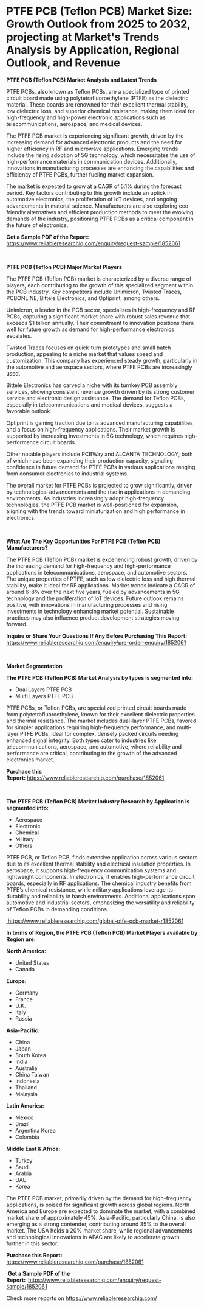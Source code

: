 <p><h1>PTFE PCB (Teflon PCB) Market Size: Growth Outlook from 2025 to 2032, projecting at Market's Trends Analysis by Application, Regional Outlook, and Revenue</h1></p><p><strong>PTFE PCB (Teflon PCB) Market Analysis and Latest Trends</strong></p>
<p><p>PTFE PCBs, also known as Teflon PCBs, are a specialized type of printed circuit board made using polytetrafluoroethylene (PTFE) as the dielectric material. These boards are renowned for their excellent thermal stability, low dielectric loss, and superior chemical resistance, making them ideal for high-frequency and high-power electronic applications such as telecommunications, aerospace, and medical devices. </p><p>The PTFE PCB market is experiencing significant growth, driven by the increasing demand for advanced electronic products and the need for higher efficiency in RF and microwave applications. Emerging trends include the rising adoption of 5G technology, which necessitates the use of high-performance materials in communication devices. Additionally, innovations in manufacturing processes are enhancing the capabilities and efficiency of PTFE PCBs, further fueling market expansion.</p><p>The market is expected to grow at a CAGR of 5.1% during the forecast period. Key factors contributing to this growth include an uptick in automotive electronics, the proliferation of IoT devices, and ongoing advancements in material science. Manufacturers are also exploring eco-friendly alternatives and efficient production methods to meet the evolving demands of the industry, positioning PTFE PCBs as a critical component in the future of electronics.</p></p>
<p><strong>Get a Sample PDF of the Report:&nbsp;</strong> <a href="https://www.reliableresearchiq.com/enquiry/request-sample/1852061?utm_campaign=2122&utm_medium=2&utm_source=Github&utm_content=ia&utm_term=13022025&utm_id=ptfe-pcb-teflon-pcb">https://www.reliableresearchiq.com/enquiry/request-sample/1852061</a></p>
<p>&nbsp;</p>
<p><strong>PTFE PCB (Teflon PCB) Major Market Players</strong></p>
<p><p>The PTFE PCB (Teflon PCB) market is characterized by a diverse range of players, each contributing to the growth of this specialized segment within the PCB industry. Key competitors include Unimicron, Twisted Traces, PCBONLINE, Bittele Electronics, and Optiprint, among others. </p><p>Unimicron, a leader in the PCB sector, specializes in high-frequency and RF PCBs, capturing a significant market share with robust sales revenue that exceeds $1 billion annually. Their commitment to innovation positions them well for future growth as demand for high-performance electronics escalates.</p><p>Twisted Traces focuses on quick-turn prototypes and small batch production, appealing to a niche market that values speed and customization. This company has experienced steady growth, particularly in the automotive and aerospace sectors, where PTFE PCBs are increasingly used.</p><p>Bittele Electronics has carved a niche with its turnkey PCB assembly services, showing consistent revenue growth driven by its strong customer service and electronic design assistance. The demand for Teflon PCBs, especially in telecommunications and medical devices, suggests a favorable outlook.</p><p>Optiprint is gaining traction due to its advanced manufacturing capabilities and a focus on high-frequency applications. Their market growth is supported by increasing investments in 5G technology, which requires high-performance circuit boards.</p><p>Other notable players include PCBWay and ALCANTA TECHNOLOGY, both of which have been expanding their production capacity, signaling confidence in future demand for PTFE PCBs in various applications ranging from consumer electronics to industrial systems.</p><p>The overall market for PTFE PCBs is projected to grow significantly, driven by technological advancements and the rise in applications in demanding environments. As industries increasingly adopt high-frequency technologies, the PTFE PCB market is well-positioned for expansion, aligning with the trends toward miniaturization and high performance in electronics.</p></p>
<p>&nbsp;</p>
<p><strong>What Are The Key Opportunities For PTFE PCB (Teflon PCB) Manufacturers?</strong></p>
<p><p>The PTFE PCB (Teflon PCB) market is experiencing robust growth, driven by the increasing demand for high-frequency and high-performance applications in telecommunications, aerospace, and automotive sectors. The unique properties of PTFE, such as low dielectric loss and high thermal stability, make it ideal for RF applications. Market trends indicate a CAGR of around 6-8% over the next five years, fueled by advancements in 5G technology and the proliferation of IoT devices. Future outlook remains positive, with innovations in manufacturing processes and rising investments in technology enhancing market potential. Sustainable practices may also influence product development strategies moving forward.</p></p>
<p><strong>Inquire or Share Your Questions If Any Before Purchasing This Report:</strong> <a href="https://www.reliableresearchiq.com/enquiry/pre-order-enquiry/1852061?utm_campaign=2122&utm_medium=2&utm_source=Github&utm_content=ia&utm_term=13022025&utm_id=ptfe-pcb-teflon-pcb">https://www.reliableresearchiq.com/enquiry/pre-order-enquiry/1852061</a></p>
<p>&nbsp;</p>
<p><strong>Market Segmentation</strong></p>
<p><strong>The PTFE PCB (Teflon PCB) Market Analysis by types is segmented into:</strong></p>
<p><ul><li>Dual Layers PTFE PCB</li><li>Multi Layers PTFE PCB</li></ul></p>
<p><p>PTFE PCBs, or Teflon PCBs, are specialized printed circuit boards made from polytetrafluoroethylene, known for their excellent dielectric properties and thermal resistance. The market includes dual-layer PTFE PCBs, favored for simpler applications requiring high-frequency performance, and multi-layer PTFE PCBs, ideal for complex, densely packed circuits needing enhanced signal integrity. Both types cater to industries like telecommunications, aerospace, and automotive, where reliability and performance are critical, contributing to the growth of the advanced electronics market.</p></p>
<p><strong>Purchase this Report:&nbsp;</strong><a href="https://www.reliableresearchiq.com/purchase/1852061?utm_campaign=2122&utm_medium=2&utm_source=Github&utm_content=ia&utm_term=13022025&utm_id=ptfe-pcb-teflon-pcb">https://www.reliableresearchiq.com/purchase/1852061</a></p>
<p>&nbsp;</p>
<p><strong>The PTFE PCB (Teflon PCB) Market Industry Research by Application is segmented into:</strong></p>
<p><ul><li>Aerospace</li><li>Electronic</li><li>Chemical</li><li>Military</li><li>Others</li></ul></p>
<p><p>PTFE PCB, or Teflon PCB, finds extensive application across various sectors due to its excellent thermal stability and electrical insulation properties. In aerospace, it supports high-frequency communication systems and lightweight components. In electronics, it enables high-performance circuit boards, especially in RF applications. The chemical industry benefits from PTFE’s chemical resistance, while military applications leverage its durability and reliability in harsh environments. Additional applications span automotive and industrial sectors, emphasizing the versatility and reliability of Teflon PCBs in demanding conditions.</p></p>
<p><a href="https://www.reliableresearchiq.com/global-ptfe-pcb-market-r1852061?utm_campaign=2122&utm_medium=2&utm_source=Github&utm_content=ia&utm_term=13022025&utm_id=ptfe-pcb-teflon-pcb">&nbsp;https://www.reliableresearchiq.com/global-ptfe-pcb-market-r1852061</a></p>
<p><strong>In terms of Region, the PTFE PCB (Teflon PCB) Market Players available by Region are:</strong></p>
<p>
    <p> <strong> North America: </strong>
        <ul>
            <li>United States</li>
            <li>Canada</li>
        </ul>
        </p> 
    <p> <strong> Europe: </strong>
        <ul>
            <li>Germany</li>
            <li>France</li>
            <li>U.K.</li>
            <li>Italy</li>
            <li>Russia</li>
        </ul>
        </p> 
    <p> <strong> Asia-Pacific: </strong>
        <ul>
            <li>China</li>
            <li>Japan</li>
            <li>South Korea</li>
            <li>India</li>
            <li>Australia</li>
            <li>China Taiwan</li>
            <li>Indonesia</li>
            <li>Thailand</li>
            <li>Malaysia</li>
        </ul>
        </p> 
    <p> <strong> Latin America: </strong>
        <ul>
            <li>Mexico</li>
            <li>Brazil</li>
            <li>Argentina Korea</li>
            <li>Colombia</li>
        </ul>
        </p> 
    <p> <strong> Middle East & Africa: </strong>
        <ul>
            <li>Turkey</li>
            <li>Saudi</li>
            <li>Arabia</li>
            <li>UAE</li>
            <li>Korea</li>
        </ul>
    </p>
    </p>
<p><p>The PTFE PCB market, primarily driven by the demand for high-frequency applications, is poised for significant growth across global regions. North America and Europe are expected to dominate the market, with a combined market share of approximately 45%. Asia-Pacific, particularly China, is also emerging as a strong contender, contributing around 35% to the overall market. The USA holds a 20% market share, while regional advancements and technological innovations in APAC are likely to accelerate growth further in this sector.</p></p>
<p><strong>Purchase this Report: </strong><a href="https://www.reliableresearchiq.com/purchase/1852061?utm_campaign=2122&utm_medium=2&utm_source=Github&utm_content=ia&utm_term=13022025&utm_id=ptfe-pcb-teflon-pcb">https://www.reliableresearchiq.com/purchase/1852061</a></p>
<p>&nbsp;<strong>Get a Sample PDF of the Report:&nbsp;&nbsp;</strong><a href="https://www.reliableresearchiq.com/enquiry/request-sample/1852061?utm_campaign=2122&utm_medium=2&utm_source=Github&utm_content=ia&utm_term=13022025&utm_id=ptfe-pcb-teflon-pcb">https://www.reliableresearchiq.com/enquiry/request-sample/1852061</a></p>
<p><strong></strong></p>
<p>Check more reports on <a href="https://www.reliableresearchiq.com/?utm_campaign=2122&utm_medium=2&utm_source=Github&utm_content=ia&utm_term=13022025&utm_id=ptfe-pcb-teflon-pcb">https://www.reliableresearchiq.com/</a></p>